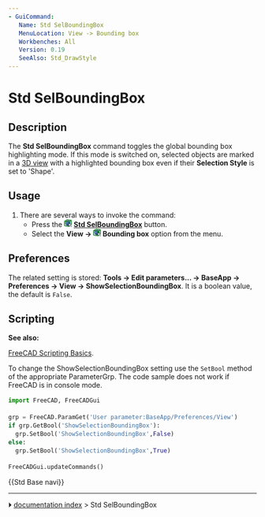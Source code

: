```yaml
---
- GuiCommand:
   Name: Std SelBoundingBox
   MenuLocation: View -> Bounding box
   Workbenches: All
   Version: 0.19
   SeeAlso: Std_DrawStyle
---
```


# Std SelBoundingBox

## Description

The **Std SelBoundingBox** command toggles the global bounding box highlighting mode. If this mode is switched on, selected objects are marked in a [3D view](3D_view.md) with a highlighted bounding box even if their **Selection Style** is set to \'Shape\'.

## Usage

1.  There are several ways to invoke the command:
    -   Press the **<img src="images/Std_SelBoundingBox.svg" width=16px> [Std SelBoundingBox](Std_SelBoundingBox.md)** button.
    -   Select the **View → <img src="images/Std_SelBoundingBox.svg" width=16px> Bounding box** option from the menu.

## Preferences

The related setting is stored: **Tools → Edit parameters... → BaseApp → Preferences → View → ShowSelectionBoundingBox**. It is a boolean value, the default is `False`.

## Scripting


**See also:**

[FreeCAD Scripting Basics](FreeCAD_Scripting_Basics.md).

To change the ShowSelectionBoundingBox setting use the `SetBool` method of the appropriate ParameterGrp. The code sample does not work if FreeCAD is in console mode.

 
```python
import FreeCAD, FreeCADGui

grp = FreeCAD.ParamGet('User parameter:BaseApp/Preferences/View')
if grp.GetBool('ShowSelectionBoundingBox'):
  grp.SetBool('ShowSelectionBoundingBox',False)
else:
  grp.SetBool('ShowSelectionBoundingBox',True)

FreeCADGui.updateCommands()
```




 {{Std Base navi}}



---
⏵ [documentation index](../README.md) > Std SelBoundingBox
